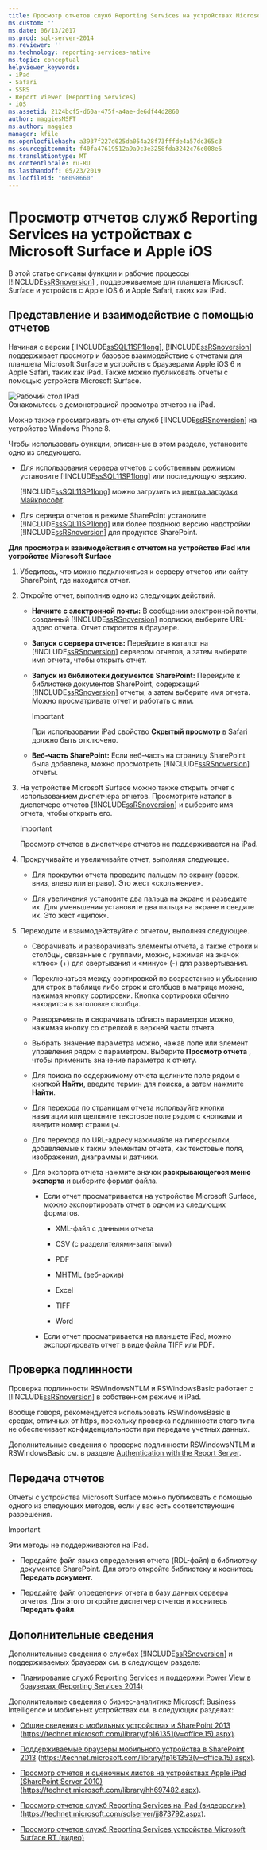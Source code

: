 ```yaml
---
title: Просмотр отчетов служб Reporting Services на устройствах Microsoft Surface и Apple iOS | Документация Майкрософт
ms.custom: ''
ms.date: 06/13/2017
ms.prod: sql-server-2014
ms.reviewer: ''
ms.technology: reporting-services-native
ms.topic: conceptual
helpviewer_keywords:
- iPad
- Safari
- SSRS
- Report Viewer [Reporting Services]
- iOS
ms.assetid: 2124bcf5-d60a-475f-a4ae-de6df44d2860
author: maggiesMSFT
ms.author: maggies
manager: kfile
ms.openlocfilehash: a3937f227d025da054a28f73fffde4a57dc365c3
ms.sourcegitcommit: f40fa47619512a9a9c3e3258fda3242c76c008e6
ms.translationtype: MT
ms.contentlocale: ru-RU
ms.lasthandoff: 05/23/2019
ms.locfileid: "66098660"
---
```

# <a name="view-reporting-services-reports-on-microsoft-surface-devices-and--apple-ios-devices"></a>Просмотр отчетов служб Reporting Services на устройствах с Microsoft Surface и Apple iOS
  В этой статье описаны функции и рабочие процессы [!INCLUDE[ssRSnoversion](../includes/ssrsnoversion-md.md)] , поддерживаемые для планшета Microsoft Surface и устройств с Apple iOS 6 и Apple Safari, таких как iPad.  
  
## <a name="view-and-interact-with-reports"></a>Представление и взаимодействие с помощью отчетов  
 Начиная с версии [!INCLUDE[ssSQL11SP1long](../includes/sssql11sp1long-md.md)], [!INCLUDE[ssRSnoversion](../includes/ssrsnoversion-md.md)] поддерживает просмотр и базовое взаимодействие с отчетами для планшета Microsoft Surface и устройств с браузерами Apple iOS 6 и Apple Safari, таких как iPad. Также можно публиковать отчеты с помощью устройств Microsoft Surface.  
  
 ![Рабочий стол IPad](media/videothumbnail.jpg "рабочий стол IPad")  
Ознакомьтесь с демонстрацией просмотра отчетов на iPad.  
  
 Можно также просматривать отчеты служб [!INCLUDE[ssRSnoversion](../includes/ssrsnoversion-md.md)] на устройстве Windows Phone 8.  
  
 Чтобы использовать функции, описанные в этом разделе, установите одно из следующего.  
  
-   Для использования сервера отчетов с собственным режимом установите [!INCLUDE[ssSQL11SP1long](../includes/sssql11sp1long-md.md)] или последующую версию.  
  
     [!INCLUDE[ssSQL11SP1long](../includes/sssql11sp1long-md.md)] можно загрузить из [центра загрузки Майкрософт](https://www.microsoft.com/download/details.aspx?id=35575).  
  
-   Для сервера отчетов в режиме SharePoint установите [!INCLUDE[ssSQL11SP1long](../includes/sssql11sp1long-md.md)] или более позднюю версию надстройки [!INCLUDE[ssRSnoversion](../includes/ssrsnoversion-md.md)] для продуктов SharePoint.  
  
 **Для просмотра и взаимодействия с отчетом на устройстве iPad или устройстве Microsoft Surface**  
  
1.  Убедитесь, что можно подключиться к серверу отчетов или сайту SharePoint, где находится отчет.  
  
2.  Откройте отчет, выполнив одно из следующих действий.  
  
    -   **Начните с электронной почты:** В сообщении электронной почты, созданный [!INCLUDE[ssRSnoversion](../includes/ssrsnoversion-md.md)] подписки, выберите URL-адрес отчета. Отчет откроется в браузере.  
  
    -   **Запуск с сервера отчетов:** Перейдите в каталог на [!INCLUDE[ssRSnoversion](../includes/ssrsnoversion-md.md)] сервером отчетов, а затем выберите имя отчета, чтобы открыть отчет.  
  
    -   **Запуск из библиотеки документов SharePoint:** Перейдите к библиотеке документов SharePoint, содержащий [!INCLUDE[ssRSnoversion](../includes/ssrsnoversion-md.md)] отчеты, а затем выберите имя отчета. Можно просматривать отчет и работать с ним.  
  
        > [!IMPORTANT]  
        >  При использовании iPad свойство **Скрытый просмотр** в Safari должно быть отключено.  
  
    -   **Веб-часть SharePoint:** Если веб-часть на страницу SharePoint была добавлена, можно просмотреть [!INCLUDE[ssRSnoversion](../includes/ssrsnoversion-md.md)] отчеты.  
  
3.  На устройстве Microsoft Surface можно также открыть отчет с использованием диспетчера отчетов. Просмотрите каталог в диспетчере отчетов [!INCLUDE[ssRSnoversion](../includes/ssrsnoversion-md.md)] и выберите имя отчета, чтобы открыть его.  
  
    > [!IMPORTANT]  
    >  Просмотр отчетов в диспетчере отчетов не поддерживается на iPad.  
  
4.  Прокручивайте и увеличивайте отчет, выполняя следующее.  
  
    -   Для прокрутки отчета проведите пальцем по экрану (вверх, вниз, влево или вправо). Это жест «скольжение».  
  
    -   Для увеличения установите два пальца на экране и разведите их. Для уменьшения установите два пальца на экране и сведите их. Это жест «щипок».  
  
5.  Переходите и взаимодействуйте с отчетом, выполняя следующее.  
  
    -   Сворачивать и разворачивать элементы отчета, а также строки и столбцы, связанные с группами, можно, нажимая на значок «плюс» (+) для свертывания и «минус» (-) для развертывания.  
  
    -   Переключаться между сортировкой по возрастанию и убыванию для строк в таблице либо строк и столбцов в матрице можно, нажимая кнопку сортировки. Кнопка сортировки обычно находится в заголовке столбца.  
  
    -   Разворачивать и сворачивать область параметров можно, нажимая кнопку со стрелкой в верхней части отчета.  
  
    -   Выбрать значение параметра можно, нажав поле или элемент управления рядом с параметром. Выберите **Просмотр отчета** , чтобы применить значение параметра к отчету.  
  
    -   Для поиска по содержимому отчета щелкните поле рядом с кнопкой **Найти**, введите термин для поиска, а затем нажмите **Найти**.  
  
    -   Для перехода по страницам отчета используйте кнопки навигации или щелкните текстовое поле рядом с кнопками и введите номер страницы.  
  
    -   Для перехода по URL-адресу нажимайте на гиперссылки, добавляемые к таким элементам отчета, как текстовые поля, изображения, диаграммы и датчики.  
  
    -   Для экспорта отчета нажмите значок **раскрывающегося меню экспорта** и выберите формат файла.  
  
        -   Если отчет просматривается на устройстве Microsoft Surface, можно экспортировать отчет в одном из следующих форматов.  
  
            -   XML-файл с данными отчета  
  
            -   CSV (с разделителями-запятыми)  
  
            -   PDF  
  
            -   MHTML (веб-архив)  
  
            -   Excel  
  
            -   TIFF  
  
            -   Word  
  
        -   Если отчет просматривается на планшете iPad, можно экспортировать отчет в виде файла TIFF или PDF.  
  
## <a name="authentication"></a>Проверка подлинности  
 Проверка подлинности RSWindowsNTLM и RSWindowsBasic работает с [!INCLUDE[ssRSnoversion](../includes/ssrsnoversion-md.md)] в собственном режиме и iPad.  
  
 Вообще говоря, рекомендуется использовать RSWindowsBasic в средах, отличных от https, поскольку проверка подлинности этого типа не обеспечивает конфиденциальности при передаче учетных данных.  
  
 Дополнительные сведения о проверке подлинности RSWindowsNTLM и RSWindowsBasic см. в разделе [Authentication with the Report Server](security/authentication-with-the-report-server.md).  
  
## <a name="uploading-reports"></a>Передача отчетов  
 Отчеты с устройства Microsoft Surface можно публиковать с помощью одного из следующих методов, если у вас есть соответствующие разрешения.  
  
> [!IMPORTANT]  
>  Эти методы не поддерживаются на iPad.  
  
-   Передайте файл языка определения отчета (RDL-файл) в библиотеку документов SharePoint. Для этого откройте библиотеку и коснитесь **Передать документ**.  
  
-   Передайте файл определения отчета в базу данных сервера отчетов. Для этого откройте диспетчер отчетов и коснитесь **Передать файл**.  
  
## <a name="additional-information"></a>Дополнительные сведения  
 Дополнительные сведения о службах [!INCLUDE[ssRSnoversion](../includes/ssrsnoversion-md.md)] и поддерживаемых браузерах см. в следующем разделе:  
  
-   [Планирование служб Reporting Services и поддержки Power View в браузерах &#40;Reporting Services 2014&#41;](../../2014/reporting-services/browser-support-for-reporting-services-and-power-view.md)  
  
 Дополнительные сведения о бизнес-аналитике Microsoft Business Intelligence и мобильных устройствах см. в следующих разделах:  
  
-   [Общие сведения о мобильных устройствах и SharePoint 2013](https://technet.microsoft.com/library/fp161351\(v=office.15\).aspx) (https://technet.microsoft.com/library/fp161351(v=office.15).aspx).  
  
-   [Поддерживаемые браузеры мобильного устройства в SharePoint 2013](https://technet.microsoft.com/library/fp161353\(v=office.15\).aspx) (https://technet.microsoft.com/library/fp161353(v=office.15).aspx).  
  
-   [Просмотр отчетов и оценочных листов на устройствах Apple iPad (SharePoint Server 2010)](https://technet.microsoft.com/library/hh697482.aspx) (https://technet.microsoft.com/library/hh697482.aspx).  
  
-   [Просмотр отчетов служб Reporting Services на iPad (видеоролик)](https://technet.microsoft.com/sqlserver/jj873792.aspx) (https://technet.microsoft.com/sqlserver/jj873792.aspx).  
  
-   [Просмотр отчетов служб Reporting Services устройства Microsoft Surface RT (видео)](https://technet.microsoft.com/sqlserver/dn146017)  
  
  
